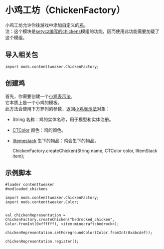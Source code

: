 # 小鸡工坊（ChickenFactory）

小鸡工坊允许你往游戏中添加自定义的[鸡](/Mods/ContentTweaker/Chickens/ChickenRepresentation/)。  
注：这个模块是[setycz编写的chickens](https://minecraft.curseforge.com/projects/chickens)模组的功能，因而使用此功能需要加载了这个模组。

## 导入相关包

    import mods.contenttweaker.ChickenFactory;
    

## 创建鸡

首先，你需要创建一个[小鸡表示法](/Mods/ContentTweaker/Chickens/ChickenRepresentation/)。  
它本质上是一个小鸡的模板。  
此方法会使用下方罗列的参数，返回[小鸡表示法](/Mods/ContentTweaker/Chickens/ChickenRepresentation/)对象：

- String 名称：鸡的实体名称，用于模型和实体注册。
- [CTColor](/Mods/ContentTweaker/Vanilla/Types/Color/Color/) 颜色：鸡的颜色。
- [IItemestack](/Vanilla/Items/IItemStack/) 生下的物品：鸡会生下的物品。

    ChickenFactory.createChicken(String name, CTColor color, IItemStack item);
    

## 示例脚本

    #loader contenttweaker
    #modloaded chickens
    
    import mods.contenttweaker.ChickenFactory;
    import mods.contenttweaker.Color;
    
    
    val chickenRepresentation = ChickenFactory.createChicken("bedrocked_chicken", Color.fromInt(0xffffff), <item:minecraft:bedrock>);
    
    chickenRepresentation.setForegroundColor(Color.fromInt(0xabcdef));
    
    chickenRepresentation.register();